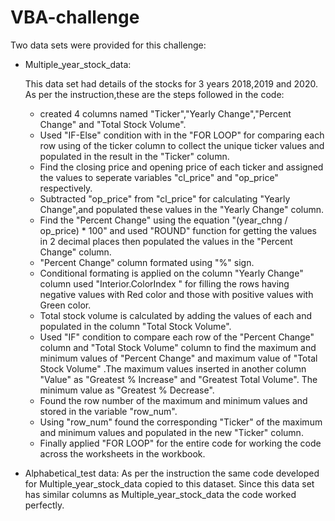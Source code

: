 # VBA-challenge

Two data sets were provided for this challenge:

* Multiple_year_stock_data:

   This data set had details of the stocks for 3 years 2018,2019 and 2020.
   As per the instruction,these are the steps followed in the code:
  * created 4 columns named "Ticker","Yearly Change","Percent Change" and "Total Stock Volume".
  * Used "IF-Else" condition with in the "FOR LOOP" for comparing each row using of the ticker column to collect the unique ticker values and populated in the result in the "Ticker" column.
  * Find the closing price and opening price of each ticker and assigned the values to seperate variables "cl_price" and "op_price" respectively.
  * Subtracted "op_price" from "cl_price" for calculating "Yearly Change",and populated these values in the "Yearly Change" column.
  * Find the "Percent Change" using the equation "(year_chng / op_price) * 100" and used "ROUND" function for getting the values in 2 decimal places then 
   populated the values in the "Percent Change" column.
  * "Percent Change" column formated using "%" sign.
  * Conditional formating is applied on the column "Yearly Change" column used "Interior.ColorIndex " for filling the rows having negative values with Red color and those with positive values with Green color.
  * Total stock volume is calculated by adding the <vol> values of each <ticker> and populated in the column "Total Stock Volume".
  * Used "IF" condition to compare each row of the "Percent Change" column and "Total Stock Volume" column to find the maximum and minimum values of "Percent Change" and maximum value of "Total Stock Volume" .The 
    maximum values inserted in another column "Value" as "Greatest % Increase" and "Greatest Total Volume". The minimum  value as "Greatest % Decrease".
  * Found the row number of the maximum and minimum values and stored in the variable "row_num".
  * Using "row_num" found the corresponding "Ticker" of the maximum and minimum values and populated in the new "Ticker" column.
  * Finally applied "FOR LOOP" for the entire code for working the code across the worksheets in the workbook.
    
* Alphabetical_test data:
   As per the instruction the same code developed for Multiple_year_stock_data copied to this dataset.
   Since this data set has similar columns as Multiple_year_stock_data the code worked perfectly.

